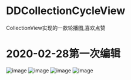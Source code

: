 # DDCollectionCycleView
CollectionView实现的一款轮播图,喜欢点赞
# 2020-02-28第一次编辑
![image](https://github.com/LuckDDS/DDCollectionCycleView/tree/master/AdvancePlan/AdvancePlan/1.jpeg)
![image](https://github.com/LuckDDS/DDCollectionCycleView/tree/master/AdvancePlan/AdvancePlan/2.jpeg)
![image](https://github.com/LuckDDS/DDCollectionCycleView/tree/master/AdvancePlan/AdvancePlan/3.jpeg)
![image](https://github.com/LuckDDS/DDCollectionCycleView/tree/master/AdvancePlan/AdvancePlan/brief.gif)
